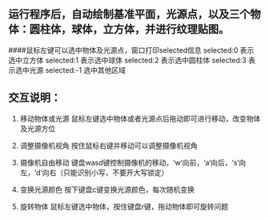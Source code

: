 ## 运行程序后，自动绘制基准平面，光源点，以及三个物体：圆柱体，球体，立方体，并进行纹理贴图。

####鼠标左键可以选中物体及光源点，窗口打印selected信息
selected:0 表示选中立方体
selected:1 表示选中球体
selected:2 表示选中圆柱体
selected:3 表示选中光源
selected:-1 选中其他区域

## 交互说明：

1. 移动物体或光源
鼠标左键选中物体或者光源点后拖动即可进行移动，改变物体及光源方位

2. 调整摄像机视角
按住鼠标右键并移动可以调整摄像机视角

3. 摄像机自由移动
键盘wasd键控制摄像机的移动，‘w‘向前，‘a‘向后，‘s‘向左，‘d‘向右（只能识别小写，不要开大写锁定）

4. 变换光源颜色
按下键盘c键变换光源颜色，每次随机变换

5. 旋转物体
鼠标左键选中物体，按住键盘r键，拖动物体即可旋转问题

